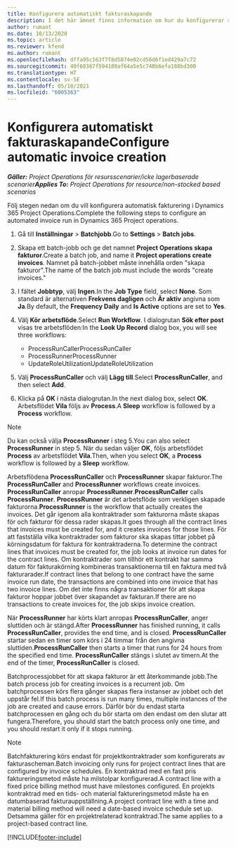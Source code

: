 ```yaml
---
title: Konfigurera automatiskt fakturaskapande
description: I det här ämnet finns information om hur du konfigurerar systemet för att automatiskt skapa fakturor.
author: rumant
ms.date: 10/13/2020
ms.topic: article
ms.reviewer: kfend
ms.author: rumant
ms.openlocfilehash: dffa95c163f7f8d5074e02cd56d6f1ed429a7c72
ms.sourcegitcommit: 40f68387f594180af64a5e5c748b6efa188bd300
ms.translationtype: HT
ms.contentlocale: sv-SE
ms.lasthandoff: 05/10/2021
ms.locfileid: "6005363"
---
```

# <a name="configure-automatic-invoice-creation"></a><span data-ttu-id="9aa07-103">Konfigurera automatiskt fakturaskapande</span><span class="sxs-lookup"><span data-stu-id="9aa07-103">Configure automatic invoice creation</span></span>

<span data-ttu-id="9aa07-104">_**Gäller:** Project Operations för resursscenarier/icke lagerbaserade scenarier_</span><span class="sxs-lookup"><span data-stu-id="9aa07-104">_**Applies To:** Project Operations for resource/non-stocked based scenarios_</span></span>


<span data-ttu-id="9aa07-105">Följ stegen nedan om du vill konfigurera automatisk fakturering i Dynamics 365 Project Operations.</span><span class="sxs-lookup"><span data-stu-id="9aa07-105">Complete the following steps to configure an automated invoice run in Dynamics 365 Project operations.</span></span>

1. <span data-ttu-id="9aa07-106">Gå till **Inställningar** > **Batchjobb**.</span><span class="sxs-lookup"><span data-stu-id="9aa07-106">Go to **Settings** > **Batch jobs**.</span></span>
2. <span data-ttu-id="9aa07-107">Skapa ett batch-jobb och ge det namnet **Project Operations skapa fakturor**.</span><span class="sxs-lookup"><span data-stu-id="9aa07-107">Create a batch job, and name it **Project operations create invoices**.</span></span> <span data-ttu-id="9aa07-108">Namnet på batch-jobbet måste innehålla orden "skapa fakturor".</span><span class="sxs-lookup"><span data-stu-id="9aa07-108">The name of the batch job must include the words "create invoices."</span></span>
3. <span data-ttu-id="9aa07-109">I fältet **Jobbtyp**, välj **Ingen**.</span><span class="sxs-lookup"><span data-stu-id="9aa07-109">In the **Job Type** field, select **None**.</span></span> <span data-ttu-id="9aa07-110">Som standard är alternativen **Frekvens dagligen** och **Är aktiv** angivna som **Ja**.</span><span class="sxs-lookup"><span data-stu-id="9aa07-110">By default, the **Frequency Daily** and **Is Active** options are set to **Yes**.</span></span>
4. <span data-ttu-id="9aa07-111">Välj **Kör arbetsflöde**.</span><span class="sxs-lookup"><span data-stu-id="9aa07-111">Select **Run Workflow**.</span></span> <span data-ttu-id="9aa07-112">I dialogrutan **Sök efter post** visas tre arbetsflöden:</span><span class="sxs-lookup"><span data-stu-id="9aa07-112">In the **Look Up Record** dialog box, you will see three workflows:</span></span>

    - <span data-ttu-id="9aa07-113">ProcessRunCaller</span><span class="sxs-lookup"><span data-stu-id="9aa07-113">ProcessRunCaller</span></span>
    - <span data-ttu-id="9aa07-114">ProcessRunner</span><span class="sxs-lookup"><span data-stu-id="9aa07-114">ProcessRunner</span></span>
    - <span data-ttu-id="9aa07-115">UpdateRoleUtilization</span><span class="sxs-lookup"><span data-stu-id="9aa07-115">UpdateRoleUtilization</span></span>

5. <span data-ttu-id="9aa07-116">Välj **ProcessRunCaller** och välj **Lägg till**.</span><span class="sxs-lookup"><span data-stu-id="9aa07-116">Select **ProcessRunCaller**, and then select **Add**.</span></span>
6. <span data-ttu-id="9aa07-117">Klicka på **OK** i nästa dialogrutan.</span><span class="sxs-lookup"><span data-stu-id="9aa07-117">In the next dialog box, select **OK**.</span></span> <span data-ttu-id="9aa07-118">Arbetsflödet **Vila** följs av **Process**.</span><span class="sxs-lookup"><span data-stu-id="9aa07-118">A **Sleep** workflow is followed by a **Process** workflow.</span></span>

  > [!NOTE]
  > <span data-ttu-id="9aa07-119">Du kan också välja **ProcessRunner** i steg 5.</span><span class="sxs-lookup"><span data-stu-id="9aa07-119">You can also select **ProcessRunner** in step 5.</span></span> <span data-ttu-id="9aa07-120">När du sedan väljer **OK**, följs arbetsflödet **Process** av arbetsflödet **Vila**.</span><span class="sxs-lookup"><span data-stu-id="9aa07-120">Then, when you select **OK**, a **Process** workflow is followed by a **Sleep** workflow.</span></span>

<span data-ttu-id="9aa07-121">Arbetsflödena **ProcessRunCaller** och **ProcessRunner** skapar fakturor.</span><span class="sxs-lookup"><span data-stu-id="9aa07-121">The **ProcessRunCaller** and **ProcessRunner** workflows create invoices.</span></span> <span data-ttu-id="9aa07-122">**ProcessRunCaller** anropar **ProcessRunner**.</span><span class="sxs-lookup"><span data-stu-id="9aa07-122">**ProcessRunCaller** calls **ProcessRunner**.</span></span> <span data-ttu-id="9aa07-123">**ProcessRunner** är det arbetsflöde som verkligen skapade fakturorna.</span><span class="sxs-lookup"><span data-stu-id="9aa07-123">**ProcessRunner** is the workflow that actually creates the invoices.</span></span> <span data-ttu-id="9aa07-124">Det går igenom alla kontraktrader som fakturorna måste skapas för och fakturor för dessa rader skapas.</span><span class="sxs-lookup"><span data-stu-id="9aa07-124">It goes through all the contract lines that invoices must be created for, and it creates invoices for those lines.</span></span> <span data-ttu-id="9aa07-125">För att fastställa vilka kontraktrader som fakturor ska skapas tittar jobbet på körningsdatum för faktura för kontraktraderna.</span><span class="sxs-lookup"><span data-stu-id="9aa07-125">To determine the contract lines that invoices must be created for, the job looks at invoice run dates for the contract lines.</span></span> <span data-ttu-id="9aa07-126">Om kontraktrader som tillhör ett kontrakt har samma datum för fakturakörning kombineras transaktionerna till en faktura med två fakturarader.</span><span class="sxs-lookup"><span data-stu-id="9aa07-126">If contract lines that belong to one contract have the same invoice run date, the transactions are combined into one invoice that has two invoice lines.</span></span> <span data-ttu-id="9aa07-127">Om det inte finns några transaktioner för att skapa fakturor hoppar jobbet över skapandet av fakturan.</span><span class="sxs-lookup"><span data-stu-id="9aa07-127">If there are no transactions to create invoices for, the job skips invoice creation.</span></span>

<span data-ttu-id="9aa07-128">När **ProcessRunner** har körts klart anropas **ProcessRunCaller**, anger sluttiden och är stängd.</span><span class="sxs-lookup"><span data-stu-id="9aa07-128">After **ProcessRunner** has finished running, it calls **ProcessRunCaller**, provides the end time, and is closed.</span></span> <span data-ttu-id="9aa07-129">**ProcessRunCaller** startar sedan en timer som körs i 24 timmar från den angivna sluttiden.</span><span class="sxs-lookup"><span data-stu-id="9aa07-129">**ProcessRunCaller** then starts a timer that runs for 24 hours from the specified end time.</span></span> <span data-ttu-id="9aa07-130">**ProcessRunCaller** stängs i slutet av timern.</span><span class="sxs-lookup"><span data-stu-id="9aa07-130">At the end of the timer, **ProcessRunCaller** is closed.</span></span>

<span data-ttu-id="9aa07-131">Batchprocessjobbet för att skapa fakturor är ett återkommande jobb.</span><span class="sxs-lookup"><span data-stu-id="9aa07-131">The batch process job for creating invoices is a recurrent job.</span></span> <span data-ttu-id="9aa07-132">Om batchprocessen körs flera gånger skapas flera instanser av jobbet och det uppstår fel.</span><span class="sxs-lookup"><span data-stu-id="9aa07-132">If this batch process is run many times, multiple instances of the job are created and cause errors.</span></span> <span data-ttu-id="9aa07-133">Därför bör du endast starta batchprocessen en gång och du bör starta om den endast om den slutar att fungera.</span><span class="sxs-lookup"><span data-stu-id="9aa07-133">Therefore, you should start the batch process only one time, and you should restart it only if it stops running.</span></span>

> [!NOTE]
> <span data-ttu-id="9aa07-134">Batchfakturering körs endast för projektkontraktrader som konfigurerats av fakturascheman.</span><span class="sxs-lookup"><span data-stu-id="9aa07-134">Batch invoicing only runs for project contract lines that are configured by invoice schedules.</span></span> <span data-ttu-id="9aa07-135">En kontraktrad med en fast pris faktureringsmetod måste ha milstolpar konfigurerad.</span><span class="sxs-lookup"><span data-stu-id="9aa07-135">A contract line with a fixed price billing method must have milestones configured.</span></span> <span data-ttu-id="9aa07-136">En projekts kontraktrad med en tids- och material faktureringsmetod måste ha en datumbaserad fakturauppställning.</span><span class="sxs-lookup"><span data-stu-id="9aa07-136">A project contract line with a time and material billing method will need a date-based invoice schedule set up.</span></span> <span data-ttu-id="9aa07-137">Detsamma gäller för en projektrelaterad kontraktrad.</span><span class="sxs-lookup"><span data-stu-id="9aa07-137">The same applies to a project-based contract line.</span></span>     


[!INCLUDE[footer-include](../includes/footer-banner.md)]